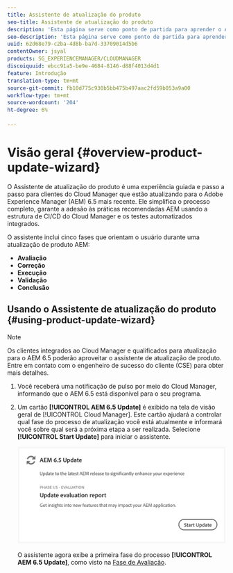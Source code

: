 ```yaml
---
title: Assistente de atualização do produto
seo-title: Assistente de atualização do produto
description: 'Esta página serve como ponto de partida para aprender o Assistente de atualização do produto. '
seo-description: 'Esta página serve como ponto de partida para aprender o Assistente de atualização do produto. '
uuid: 62d68e79-c2ba-4d8b-ba7d-33709014d5b6
contentOwner: jsyal
products: SG_EXPERIENCEMANAGER/CLOUDMANAGER
discoiquuid: ebcc91a5-be9e-4684-8146-d88f4013d4d1
feature: Introdução
translation-type: tm+mt
source-git-commit: fb10d775c930b5bb475b497aac2fd59b053a9a00
workflow-type: tm+mt
source-wordcount: '204'
ht-degree: 6%

---
```



# Visão geral {#overview-product-update-wizard}

O Assistente de atualização do produto é uma experiência guiada e passo a passo para clientes do Cloud Manager que estão atualizando para o Adobe Experience Manager (AEM) 6.5 mais recente. Ele simplifica o processo completo, garante a adesão às práticas recomendadas AEM usando a estrutura de CI/CD do Cloud Manager e os testes automatizados integrados.

O assistente inclui cinco fases que orientam o usuário durante uma atualização de produto AEM:

* **Avaliação**
* **Correção**
* **Execução**
* **Validação**
* **Conclusão**


## Usando o Assistente de atualização do produto {#using-product-update-wizard}

>[!NOTE]
>
>Os clientes integrados ao Cloud Manager e qualificados para atualização para o AEM 6.5 poderão aproveitar o assistente de atualização de produto. Entre em contato com o engenheiro de sucesso do cliente (CSE) para obter mais detalhes.

1. Você receberá uma notificação de pulso por meio do Cloud Manager, informando que o AEM 6.5 está disponível para o seu programa.

1. Um cartão **[!UICONTROL AEM 6.5 Update]** é exibido na tela de visão geral de [!UICONTROL Cloud Manager]. Este cartão ajudará a controlar qual fase do processo de atualização você está atualmente e informará você sobre qual será a próxima etapa a ser realizada. Selecione **[!UICONTROL Start Update]** para iniciar o assistente.

   ![](assets/Start-Update.png)

   O assistente agora exibe a primeira fase do processo **[!UICONTROL AEM 6.5 Update]**, como visto na [Fase de Avaliação](evaluation.md).
